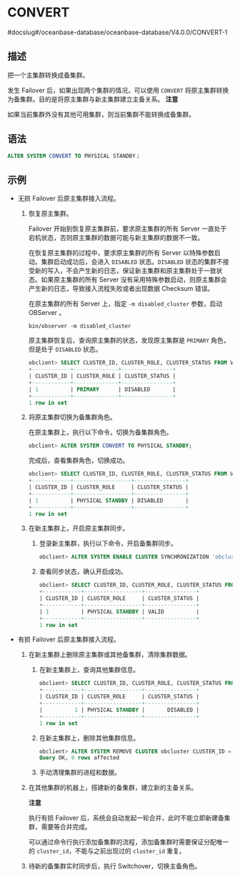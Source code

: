 CONVERT 
============================
#docslug#/oceanbase-database/oceanbase-database/V4.0.0/CONVERT-1


描述 
-----------------------

把一个主集群转换成备集群。

发生 Failover 后，如果出现两个集群的情况，可以使用 `CONVERT` 将原主集群转换为备集群。目的是将原主集群与新主集群建立主备关系。
**注意**



如果当前集群外没有其他可用集群，则当前集群不能转换成备集群。

语法 
-----------------------

```sql
ALTER SYSTEM CONVERT TO PHYSICAL STANDBY；
```



示例 
-----------------------

* 无损 Failover 后原主集群接入流程。

  1. 恢复原主集群。

     Failover 开始到恢复原主集群前，要求原主集群的所有 Server 一直处于宕机状态，否则原主集群的数据可能与新主集群的数据不一致。

     在恢复原主集群的过程中，要求原主集群的所有 Server 以特殊参数启动。集群启动成功后，会进入 `DISABLED` 状态。`DISABLED` 状态的集群不接受新的写入，不会产生新的日志，保证新主集群和原主集群处于一致状态。如果原主集群的所有 Server 没有采用特殊参数启动，则原主集群会产生新的日志，导致接入流程失败或者出现数据 Checksum 错误。

     在原主集群的所有 Server 上，指定 `-m disabled_cluster` 参数，启动 OBServer 。

     ```shell
     bin/observer -m disabled_cluster
     ```

     

     原主集群恢复后，查询原主集群的状态，发现原主集群是 `PRIMARY` 角色，但是处于 `DISABLED` 状态。

     ```sql
     obclient> SELECT CLUSTER_ID, CLUSTER_ROLE, CLUSTER_STATUS FROM V$OB_CLUSTER;
     +------------+--------------+----------------+
     | CLUSTER_ID | CLUSTER_ROLE | CLUSTER_STATUS |
     +------------+--------------+----------------+
     | 1          | PRIMARY      | DISABLED       |
     +------------+--------------+----------------+
     1 row in set
     ```

     
  
  2. 将原主集群切换为备集群角色。

     在原主集群上，执行以下命令，切换为备集群角色。

     ```sql
     obclient> ALTER SYSTEM CONVERT TO PHYSICAL STANDBY;
     ```

     

     完成后，查看集群角色，切换成功。

     ```sql
     obclient> SELECT CLUSTER_ID, CLUSTER_ROLE, CLUSTER_STATUS FROM V$OB_CLUSTER;
     +------------+------------------+----------------+
     | CLUSTER_ID | CLUSTER_ROLE     | CLUSTER_STATUS |
     +------------+------------------+----------------+
     | 1          | PHYSICAL STANDBY | DISABLED       |
     +------------+------------------+----------------+
     1 row in set
     ```

     
  
  3. 在新主集群上，开启原主集群同步。

     1. 登录新主集群，执行以下命令，开启备集群同步。

        ```sql
        obclient> ALTER SYSTEM ENABLE CLUSTER SYNCHRONIZATION 'obcluster' CLUSTER_ID=1;
        ```

        
     
     2. 查看同步状态，确认开启成功。

        ```sql
        obclient> SELECT CLUSTER_ID, CLUSTER_ROLE, CLUSTER_STATUS FROM V$OB_STANDBY_STATUS;
        +------------+------------------+----------------+
        | CLUSTER_ID | CLUSTER_ROLE     | CLUSTER_STATUS |
        +------------+------------------+----------------+
        | 1          | PHYSICAL STANDBY | VALID          |
        +------------+------------------+----------------+
        1 row in set
        ```

        
     

     
  

  

* 有损 Failover 后原主集群接入流程。

  1. 在新主集群上删除原主集群或其他备集群，清除集群数据。

     1. 在新主集群上，查询其他集群信息。

        ```sql
        obclient> SELECT CLUSTER_ID, CLUSTER_ROLE, CLUSTER_STATUS FROM V$OB_STANDBY_STATUS;
        +------------+------------------+----------------+
        | CLUSTER_ID | CLUSTER_ROLE     | CLUSTER_STATUS |
        +------------+------------------+----------------+
        |          1 | PHYSICAL STANDBY |       DISABLED |
        +------------+------------------+----------------+
        1 row in set
        ```

        
     
     2. 在新主集群上，删除其他集群信息。

        ```sql
        obclient> ALTER SYSTEM REMOVE CLUSTER obcluster CLUSTER_ID = 1;
        Query OK, 0 rows affected
        ```

        
     
     3. 手动清理集群的进程和数据。

        
     

     
  
  2. 在其他集群的机器上，搭建新的备集群，建立新的主备关系。

     **注意**

     

     执行有损 Failover 后，系统会自动发起一轮合并，此时不能立即新建备集群，需要等合并完成。

     可以通过命令行执行添加备集群的流程，添加备集群时需要保证分配唯一的 `cluster_id`，不能与之前出现过的 `cluster_id` 重复。
     
  
  3. 待新的备集群实时同步后，执行 Switchover，切换主备角色。

     
  

  



